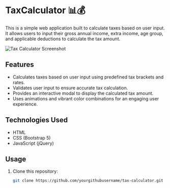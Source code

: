 # TaxCalculator 📊💰

This is a simple web application built to calculate taxes based on user input. It allows users to input their gross annual income, extra income, age group, and applicable deductions to calculate the tax amount.

![Tax Calculator Screenshot](screenshot.png)

## Features

- Calculates taxes based on user input using predefined tax brackets and rates.
- Validates user input to ensure accurate tax calculation.
- Provides an interactive modal to display the calculated tax amount.
- Uses animations and vibrant color combinations for an engaging user experience.

## Technologies Used

- HTML
- CSS (Bootstrap 5)
- JavaScript (jQuery)

## Usage

1. Clone this repository:

   ```bash
   git clone https://github.com/yourgithubusername/tax-calculator.git
